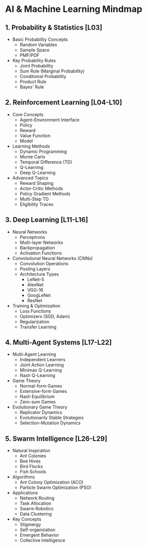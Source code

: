 # AI & Machine Learning Mindmap

## 1. Probability & Statistics [L03]

- Basic Probability Concepts
  - Random Variables
  - Sample Space
  - PMF/PDF
- Key Probability Rules
  - Joint Probability
  - Sum Rule (Marginal Probability)
  - Conditional Probability
  - Product Rule
  - Bayes' Rule

## 2. Reinforcement Learning [L04-L10]

- Core Concepts
  - Agent-Environment Interface
  - Policy
  - Reward
  - Value Function
  - Model
- Learning Methods
  - Dynamic Programming
  - Monte Carlo
  - Temporal Difference (TD)
  - Q-Learning
  - Deep Q-Learning
- Advanced Topics
  - Reward Shaping
  - Actor-Critic Methods
  - Policy Gradient Methods
  - Multi-Step TD
  - Eligibility Traces

## 3. Deep Learning [L11-L16]

- Neural Networks
  - Perceptrons
  - Multi-layer Networks
  - Backpropagation
  - Activation Functions
- Convolutional Neural Networks (CNNs)
  - Convolution Operations
  - Pooling Layers
  - Architecture Types
    - LeNet-5
    - AlexNet
    - VGG-16
    - GoogLeNet
    - ResNet
- Training & Optimization
  - Loss Functions
  - Optimizers (SGD, Adam)
  - Regularization
  - Transfer Learning

## 4. Multi-Agent Systems [L17-L22]

- Multi-Agent Learning
  - Independent Learners
  - Joint Action Learning
  - Minimax Q-Learning
  - Nash Q-Learning
- Game Theory
  - Normal-form Games
  - Extensive-form Games
  - Nash Equilibrium
  - Zero-sum Games
- Evolutionary Game Theory
  - Replicator Dynamics
  - Evolutionarily Stable Strategies
  - Selection-Mutation Dynamics

## 5. Swarm Intelligence [L26-L29]

- Natural Inspiration
  - Ant Colonies
  - Bee Hives
  - Bird Flocks
  - Fish Schools
- Algorithms
  - Ant Colony Optimization (ACO)
  - Particle Swarm Optimization (PSO)
- Applications
  - Network Routing
  - Task Allocation
  - Swarm Robotics
  - Data Clustering
- Key Concepts
  - Stigmergy
  - Self-organization
  - Emergent Behavior
  - Collective Intelligence
